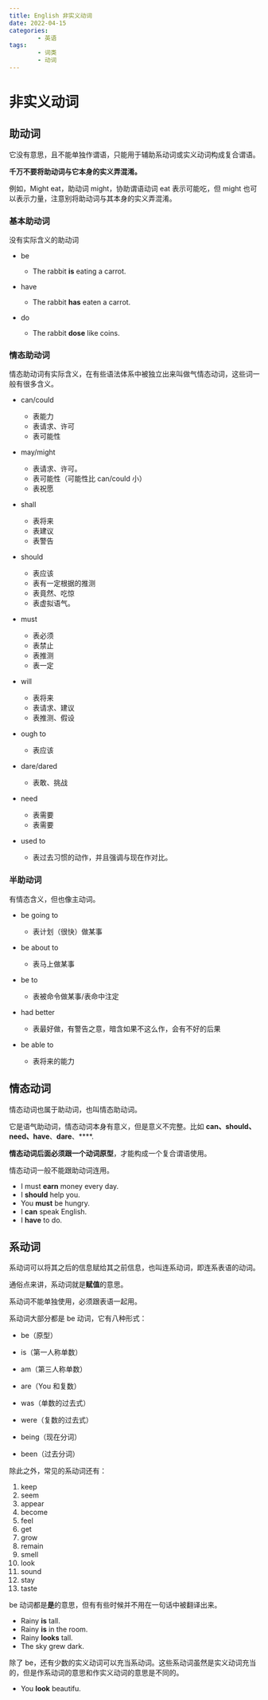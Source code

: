 ```yaml
---
title: English 非实义动词
date: 2022-04-15
categories:
        - 英语
tags:
        - 词类
        - 动词
---
```


# 非实义动词

## 助动词

它没有意思，且不能单独作谓语，只能用于辅助系动词或实义动词构成复合谓语。

**千万不要将助动词与它本身的实义弄混淆。**

例如，Might eat，助动词 might，协助谓语动词 eat 表示可能吃，但 might 也可以表示力量，注意别将助动词与其本身的实义弄混淆。

### 基本助动词

没有实际含义的助动词

- be
     - The rabbit **is** eating a carrot.
- have

     - The rabbit **has** eaten a carrot.

- do
     - The rabbit **dose** like coins.

### 情态助动词

情态助动词有实际含义，在有些语法体系中被独立出来叫做气情态动词，这些词一般有很多含义。

- can/could

     - 表能力
     - 表请求、许可
     - 表可能性

- may/might

     - 表请求、许可。
     - 表可能性（可能性比 can/could 小）
     - 表祝愿

- shall

     - 表将来
     - 表建议
     - 表警告

- should

     - 表应该
     - 表有一定根据的推测
     - 表竟然、吃惊
     - 表虚拟语气。

- must

     - 表必须
     - 表禁止
     - 表推测
     - 表一定

- will

     - 表将来
     - 表请求、建议
     - 表推测、假设

- ough to

     - 表应该

- dare/dared

     - 表敢、挑战

- need

     - 表需要
     - 表需要

- used to
     - 表过去习惯的动作，并且强调与现在作对比。

### 半助动词

有情态含义，但也像主动词。

- be going to
     - 表计划（很快）做某事
- be about to
     - 表马上做某事
- be to

     - 表被命令做某事/表命中注定

- had better

     - 表最好做，有警告之意，暗含如果不这么作，会有不好的后果

- be able to
     - 表将来的能力

## 情态动词

情态动词也属于助动词，也叫情态助动词。

它是语气助动词，情态动词本身有意义，但是意义不完整。比如 **can、should、need、have**、**dare**、\*\*\*\*.

**情态动词后面必须跟一个动词原型**，才能构成一个复合谓语使用。

情态动词一般不能跟助动词连用。

- I must **earn** money every day.
- I **should** help you.
- You **must** be hungry.
- I **can** speak English.
- I **have** to do.

## 系动词

系动词可以将其之后的信息赋给其之前信息，也叫连系动词，即连系表语的动词。

通俗点来讲，系动词就是**赋值**的意思。

系动词不能单独使用，必须跟表语一起用。

系动词大部分都是 be 动词，它有八种形式：

- be（原型）

- is（第一人称单数）

- am（第三人称单数）

- are（You 和复数）

- was（单数的过去式）

- were（复数的过去式）

- being（现在分词）

- been（过去分词）

除此之外，常见的系动词还有：

1. keep
2. seem
3. appear
4. become
5. feel
6. get
7. grow
8. remain
9. smell
10. look
11. sound
12. stay
13. taste

be 动词都是**是**的意思，但有有些时候并不用在一句话中被翻译出来。

- Rainy **is** tall.
- Rainy **is** in the room.
- Rainy **looks** tall.
- The sky grew dark.

除了 be，还有少数的实义动词可以充当系动词。这些系动词虽然是实义动词充当的，但是作系动词的意思和作实义动词的意思是不同的。

- You **look** beautifu.
